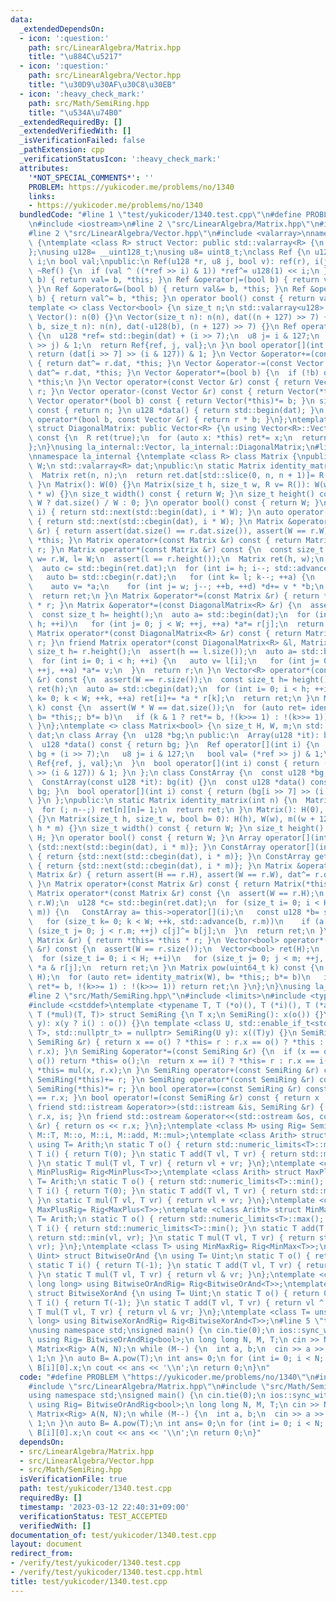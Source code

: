 ```yaml
---
data:
  _extendedDependsOn:
  - icon: ':question:'
    path: src/LinearAlgebra/Matrix.hpp
    title: "\u884C\u5217"
  - icon: ':question:'
    path: src/LinearAlgebra/Vector.hpp
    title: "\u30D9\u30AF\u30C8\u30EB"
  - icon: ':heavy_check_mark:'
    path: src/Math/SemiRing.hpp
    title: "\u534A\u74B0"
  _extendedRequiredBy: []
  _extendedVerifiedWith: []
  _isVerificationFailed: false
  _pathExtension: cpp
  _verificationStatusIcon: ':heavy_check_mark:'
  attributes:
    '*NOT_SPECIAL_COMMENTS*': ''
    PROBLEM: https://yukicoder.me/problems/no/1340
    links:
    - https://yukicoder.me/problems/no/1340
  bundledCode: "#line 1 \"test/yukicoder/1340.test.cpp\"\n#define PROBLEM \"https://yukicoder.me/problems/no/1340\"\
    \n#include <iostream>\n#line 2 \"src/LinearAlgebra/Matrix.hpp\"\n#include <cassert>\n\
    #line 2 \"src/LinearAlgebra/Vector.hpp\"\n#include <valarray>\nnamespace la_internal\
    \ {\ntemplate <class R> struct Vector: public std::valarray<R> {\n using std::valarray<R>::valarray;\n\
    };\nusing u128= __uint128_t;\nusing u8= uint8_t;\nclass Ref {\n u128 *ref;\n u8\
    \ i;\n bool val;\npublic:\n Ref(u128 *r, u8 j, bool v): ref(r), i(j), val(v) {}\n\
    \ ~Ref() {\n  if (val ^ ((*ref >> i) & 1)) *ref^= u128(1) << i;\n }\n Ref &operator=(bool\
    \ b) { return val= b, *this; }\n Ref &operator|=(bool b) { return val|= b, *this;\
    \ }\n Ref &operator&=(bool b) { return val&= b, *this; }\n Ref &operator^=(bool\
    \ b) { return val^= b, *this; }\n operator bool() const { return val; }\n};\n\
    template <> class Vector<bool> {\n size_t n;\n std::valarray<u128> dat;\npublic:\n\
    \ Vector(): n(0) {}\n Vector(size_t n): n(n), dat((n + 127) >> 7) {}\n Vector(bool\
    \ b, size_t n): n(n), dat(-u128(b), (n + 127) >> 7) {}\n Ref operator[](int i)\
    \ {\n  u128 *ref= std::begin(dat) + (i >> 7);\n  u8 j= i & 127;\n  bool val= (*ref\
    \ >> j) & 1;\n  return Ref{ref, j, val};\n }\n bool operator[](int i) const {\
    \ return (dat[i >> 7] >> (i & 127)) & 1; }\n Vector &operator+=(const Vector &r)\
    \ { return dat^= r.dat, *this; }\n Vector &operator-=(const Vector &r) { return\
    \ dat^= r.dat, *this; }\n Vector &operator*=(bool b) {\n  if (!b) dat= 0;\n  return\
    \ *this;\n }\n Vector operator+(const Vector &r) const { return Vector(*this)+=\
    \ r; }\n Vector operator-(const Vector &r) const { return Vector(*this)-= r; }\n\
    \ Vector operator*(bool b) const { return Vector(*this)*= b; }\n size_t size()\
    \ const { return n; }\n u128 *data() { return std::begin(dat); }\n friend Vector\
    \ operator*(bool b, const Vector &r) { return r * b; }\n};\ntemplate <class R>\
    \ struct DiagonalMatrix: public Vector<R> {\n using Vector<R>::Vector;\n R det()\
    \ const {\n  R ret(true);\n  for (auto x: *this) ret*= x;\n  return ret;\n }\n\
    };\n}\nusing la_internal::Vector, la_internal::DiagonalMatrix;\n#line 4 \"src/LinearAlgebra/Matrix.hpp\"\
    \nnamespace la_internal {\ntemplate <class R> class Matrix {\npublic:\n size_t\
    \ W;\n std::valarray<R> dat;\npublic:\n static Matrix identity_matrix(int n) {\n\
    \  Matrix ret(n, n);\n  return ret.dat[std::slice(0, n, n + 1)]= R(true), ret;\n\
    \ }\n Matrix(): W(0) {}\n Matrix(size_t h, size_t w, R v= R()): W(w), dat(v, h\
    \ * w) {}\n size_t width() const { return W; }\n size_t height() const { return\
    \ W ? dat.size() / W : 0; }\n operator bool() const { return W; }\n auto operator[](int\
    \ i) { return std::next(std::begin(dat), i * W); }\n auto operator[](int i) const\
    \ { return std::next(std::cbegin(dat), i * W); }\n Matrix &operator+=(const Matrix\
    \ &r) { return assert(dat.size() == r.dat.size()), assert(W == r.W), dat+= r.dat,\
    \ *this; }\n Matrix operator+(const Matrix &r) const { return Matrix(*this)+=\
    \ r; }\n Matrix operator*(const Matrix &r) const {\n  const size_t h= height(),\
    \ w= r.W, l= W;\n  assert(l == r.height());\n  Matrix ret(h, w);\n  auto a= std::cbegin(dat);\n\
    \  auto c= std::begin(ret.dat);\n  for (int i= h; i--; std::advance(c, w)) {\n\
    \   auto b= std::cbegin(r.dat);\n   for (int k= l; k--; ++a) {\n    auto d= c;\n\
    \    auto v= *a;\n    for (int j= w; j--; ++b, ++d) *d+= v * *b;\n   }\n  }\n\
    \  return ret;\n }\n Matrix &operator*=(const Matrix &r) { return *this= *this\
    \ * r; }\n Matrix &operator*=(const DiagonalMatrix<R> &r) {\n  assert(W == r.size());\n\
    \  const size_t h= height();\n  auto a= std::begin(dat);\n  for (int i= 0; i <\
    \ h; ++i)\n   for (int j= 0; j < W; ++j, ++a) *a*= r[j];\n  return *this;\n }\n\
    \ Matrix operator*(const DiagonalMatrix<R> &r) const { return Matrix(*this)*=\
    \ r; }\n friend Matrix operator*(const DiagonalMatrix<R> &l, Matrix r) {\n  const\
    \ size_t h= r.height();\n  assert(h == l.size());\n  auto a= std::begin(r.dat);\n\
    \  for (int i= 0; i < h; ++i) {\n   auto v= l[i];\n   for (int j= 0; j < r.W;\
    \ ++j, ++a) *a*= v;\n  }\n  return r;\n }\n Vector<R> operator*(const Vector<R>\
    \ &r) const {\n  assert(W == r.size());\n  const size_t h= height();\n  Vector<R>\
    \ ret(h);\n  auto a= std::cbegin(dat);\n  for (int i= 0; i < h; ++i)\n   for (int\
    \ k= 0; k < W; ++k, ++a) ret[i]+= *a * r[k];\n  return ret;\n }\n Matrix pow(uint64_t\
    \ k) const {\n  assert(W * W == dat.size());\n  for (auto ret= identity_matrix(W),\
    \ b= *this;; b*= b)\n   if (k & 1 ? ret*= b, !(k>>= 1) : !(k>>= 1)) return ret;\n\
    \ }\n};\ntemplate <> class Matrix<bool> {\n size_t H, W, m;\n std::valarray<u128>\
    \ dat;\n class Array {\n  u128 *bg;\n public:\n  Array(u128 *it): bg(it) {}\n\
    \  u128 *data() const { return bg; }\n  Ref operator[](int i) {\n   u128 *ref=\
    \ bg + (i >> 7);\n   u8 j= i & 127;\n   bool val= (*ref >> j) & 1;\n   return\
    \ Ref{ref, j, val};\n  }\n  bool operator[](int i) const { return (bg[i >> 7]\
    \ >> (i & 127)) & 1; }\n };\n class ConstArray {\n  const u128 *bg;\n public:\n\
    \  ConstArray(const u128 *it): bg(it) {}\n  const u128 *data() const { return\
    \ bg; }\n  bool operator[](int i) const { return (bg[i >> 7] >> (i & 127)) & 1;\
    \ }\n };\npublic:\n static Matrix identity_matrix(int n) {\n  Matrix ret(n, n);\n\
    \  for (; n--;) ret[n][n]= 1;\n  return ret;\n }\n Matrix(): H(0), W(0), m(0)\
    \ {}\n Matrix(size_t h, size_t w, bool b= 0): H(h), W(w), m((w + 127) >> 7), dat(-u128(b),\
    \ h * m) {}\n size_t width() const { return W; }\n size_t height() const { return\
    \ H; }\n operator bool() const { return W; }\n Array operator[](int i) { return\
    \ {std::next(std::begin(dat), i * m)}; }\n ConstArray operator[](int i) const\
    \ { return {std::next(std::cbegin(dat), i * m)}; }\n ConstArray get(int i) const\
    \ { return {std::next(std::cbegin(dat), i * m)}; }\n Matrix &operator+=(const\
    \ Matrix &r) { return assert(H == r.H), assert(W == r.W), dat^= r.dat, *this;\
    \ }\n Matrix operator+(const Matrix &r) const { return Matrix(*this)+= r; }\n\
    \ Matrix operator*(const Matrix &r) const {\n  assert(W == r.H);\n  Matrix ret(H,\
    \ r.W);\n  u128 *c= std::begin(ret.dat);\n  for (size_t i= 0; i < H; ++i, std::advance(c,\
    \ m)) {\n   ConstArray a= this->operator[](i);\n   const u128 *b= std::cbegin(r.dat);\n\
    \   for (size_t k= 0; k < W; ++k, std::advance(b, r.m))\n    if (a[k])\n     for\
    \ (size_t j= 0; j < r.m; ++j) c[j]^= b[j];\n  }\n  return ret;\n }\n Matrix &operator*=(const\
    \ Matrix &r) { return *this= *this * r; }\n Vector<bool> operator*(const Vector<bool>\
    \ &r) const {\n  assert(W == r.size());\n  Vector<bool> ret(H);\n  auto a= std::cbegin(dat);\n\
    \  for (size_t i= 0; i < H; ++i)\n   for (size_t j= 0; j < m; ++j, ++a) ret[i]^=\
    \ *a & r[j];\n  return ret;\n }\n Matrix pow(uint64_t k) const {\n  assert(W ==\
    \ H);\n  for (auto ret= identity_matrix(W), b= *this;; b*= b)\n   if (k & 1 ?\
    \ ret*= b, !(k>>= 1) : !(k>>= 1)) return ret;\n }\n};\n}\nusing la_internal::Matrix;\n\
    #line 2 \"src/Math/SemiRing.hpp\"\n#include <limits>\n#include <type_traits>\n\
    #include <cstddef>\ntemplate <typename T, T (*o)(), T (*i)(), T (*add)(T, T),\
    \ T (*mul)(T, T)> struct SemiRing {\n T x;\n SemiRing(): x(o()) {}\n SemiRing(bool\
    \ y): x(y ? i() : o()) {}\n template <class U, std::enable_if_t<std::is_convertible_v<U,\
    \ T>, std::nullptr_t> = nullptr> SemiRing(U y): x((T)y) {}\n SemiRing &operator+=(const\
    \ SemiRing &r) { return x == o() ? *this= r : r.x == o() ? *this : *this= add(x,\
    \ r.x); }\n SemiRing &operator*=(const SemiRing &r) {\n  if (x == o() || r.x ==\
    \ o()) return *this= o();\n  return x == i() ? *this= r : r.x == i() ? *this :\
    \ *this= mul(x, r.x);\n }\n SemiRing operator+(const SemiRing &r) const { return\
    \ SemiRing(*this)+= r; }\n SemiRing operator*(const SemiRing &r) const { return\
    \ SemiRing(*this)*= r; }\n bool operator==(const SemiRing &r) const { return x\
    \ == r.x; }\n bool operator!=(const SemiRing &r) const { return x != r.x; }\n\
    \ friend std::istream &operator>>(std::istream &is, SemiRing &r) { return is >>\
    \ r.x, is; }\n friend std::ostream &operator<<(std::ostream &os, const SemiRing\
    \ &r) { return os << r.x; }\n};\ntemplate <class M> using Rig= SemiRing<typename\
    \ M::T, M::o, M::i, M::add, M::mul>;\ntemplate <class Arith> struct MinPlus {\n\
    \ using T= Arith;\n static T o() { return std::numeric_limits<T>::max(); }\n static\
    \ T i() { return T(0); }\n static T add(T vl, T vr) { return std::min(vl, vr);\
    \ }\n static T mul(T vl, T vr) { return vl + vr; }\n};\ntemplate <class T> using\
    \ MinPlusRig= Rig<MinPlus<T>>;\ntemplate <class Arith> struct MaxPlus {\n using\
    \ T= Arith;\n static T o() { return std::numeric_limits<T>::min(); }\n static\
    \ T i() { return T(0); }\n static T add(T vl, T vr) { return std::max(vl, vr);\
    \ }\n static T mul(T vl, T vr) { return vl + vr; }\n};\ntemplate <class T> using\
    \ MaxPlusRig= Rig<MaxPlus<T>>;\ntemplate <class Arith> struct MinMax {\n using\
    \ T= Arith;\n static T o() { return std::numeric_limits<T>::max(); }\n static\
    \ T i() { return std::numeric_limits<T>::min(); }\n static T add(T vl, T vr) {\
    \ return std::min(vl, vr); }\n static T mul(T vl, T vr) { return std::max(vl,\
    \ vr); }\n};\ntemplate <class T> using MinMaxRig= Rig<MinMax<T>>;\ntemplate <class\
    \ Uint> struct BitwiseOrAnd {\n using T= Uint;\n static T o() { return 0; }\n\
    \ static T i() { return T(-1); }\n static T add(T vl, T vr) { return vl | vr;\
    \ }\n static T mul(T vl, T vr) { return vl & vr; }\n};\ntemplate <class T= unsigned\
    \ long long> using BitwiseOrAndRig= Rig<BitwiseOrAnd<T>>;\ntemplate <class Uint>\
    \ struct BitwiseXorAnd {\n using T= Uint;\n static T o() { return 0; }\n static\
    \ T i() { return T(-1); }\n static T add(T vl, T vr) { return vl ^ vr; }\n static\
    \ T mul(T vl, T vr) { return vl & vr; }\n};\ntemplate <class T= unsigned long\
    \ long> using BitwiseXorAndRig= Rig<BitwiseXorAnd<T>>;\n#line 5 \"test/yukicoder/1340.test.cpp\"\
    \nusing namespace std;\nsigned main() {\n cin.tie(0);\n ios::sync_with_stdio(0);\n\
    \ using Rig= BitwiseOrAndRig<bool>;\n long long N, M, T;\n cin >> N >> M >> T;\n\
    \ Matrix<Rig> A(N, N);\n while (M--) {\n  int a, b;\n  cin >> a >> b;\n  A[b][a]=\
    \ 1;\n }\n auto B= A.pow(T);\n int ans= 0;\n for (int i= 0; i < N; i++) ans+=\
    \ B[i][0].x;\n cout << ans << '\\n';\n return 0;\n}\n"
  code: "#define PROBLEM \"https://yukicoder.me/problems/no/1340\"\n#include <iostream>\n\
    #include \"src/LinearAlgebra/Matrix.hpp\"\n#include \"src/Math/SemiRing.hpp\"\n\
    using namespace std;\nsigned main() {\n cin.tie(0);\n ios::sync_with_stdio(0);\n\
    \ using Rig= BitwiseOrAndRig<bool>;\n long long N, M, T;\n cin >> N >> M >> T;\n\
    \ Matrix<Rig> A(N, N);\n while (M--) {\n  int a, b;\n  cin >> a >> b;\n  A[b][a]=\
    \ 1;\n }\n auto B= A.pow(T);\n int ans= 0;\n for (int i= 0; i < N; i++) ans+=\
    \ B[i][0].x;\n cout << ans << '\\n';\n return 0;\n}"
  dependsOn:
  - src/LinearAlgebra/Matrix.hpp
  - src/LinearAlgebra/Vector.hpp
  - src/Math/SemiRing.hpp
  isVerificationFile: true
  path: test/yukicoder/1340.test.cpp
  requiredBy: []
  timestamp: '2023-03-12 22:40:31+09:00'
  verificationStatus: TEST_ACCEPTED
  verifiedWith: []
documentation_of: test/yukicoder/1340.test.cpp
layout: document
redirect_from:
- /verify/test/yukicoder/1340.test.cpp
- /verify/test/yukicoder/1340.test.cpp.html
title: test/yukicoder/1340.test.cpp
---
```

